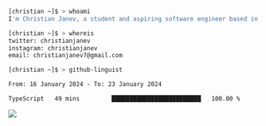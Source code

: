 ```bash
[christian ~]$ > whoami
I'm Christian Janev, a student and aspiring software engineer based in Chicago, IL
```
```bash
[christian ~]$ > whereis
twitter: christianjanev
instagram: christianjanev
email: christianjanev7@gmail.com
```

```bash
[christian ~]$ > github-linguist
```
<!--START_SECTION:waka-->

```txt
From: 16 January 2024 - To: 23 January 2024

TypeScript   49 mins         █████████████████████████   100.00 %
```

<!--END_SECTION:waka-->

![](https://komarev.com/ghpvc/?username=christianjanev)
